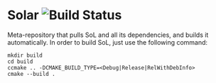 # Solar ![Build Status](https://github.com/madmann91/bvh/workflows/build-and-test/badge.svg)

Meta-repository that pulls SoL and all its dependencies, and builds it automatically.
In order to build SoL, just use the following command:

    mkdir build
    cd build
    ccmake .. -DCMAKE_BUILD_TYPE=<Debug|Release|RelWithDebInfo>
    cmake --build .
